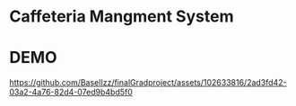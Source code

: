 # Caffeteria Mangment System






# DEMO 
https://github.com/BaselIzz/finalGradproject/assets/102633816/2ad3fd42-03a2-4a76-82d4-07ed9b4bd5f0
